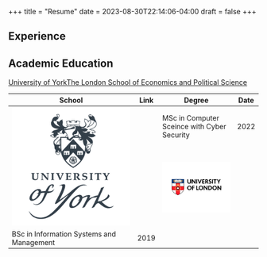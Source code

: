 +++
title = "Resume"
date = 2023-08-30T22:14:06-04:00
draft = false 
+++

## Experience 

## Academic Education

<table>
    <thead>
        <tr>
            <th>School</th>
            <th>Link</th>
            <th>Degree</th>
            <th>Date</th>
        </tr>
    </thead>
    <tbody>
        <tr>
            <td rowspan=3><img class="customEntitityLogo" src="uoy.png"/></td>
            <td rowspan=3></td><a href="https://www.york.ac.uk/" target="_blank">University of York</a></td>
        </tr>
        <tr>
            <td>MSc in Computer Sceince with Cyber Security</td>
            <td>2022</td>
        </tr>
        <tr>
            <td><img class="customEntitityLogo" src="uol.png"/></td>
            <td></td><a href="https://www.london.ac.uk" target="_blank">The London School of Economics and Political Science</a></td>
        </tr>
        <tr>
            <td>BSc in Information Systems and Management</td>
            <td>2019</td>
        </tr>
    </tbody>
</table>
